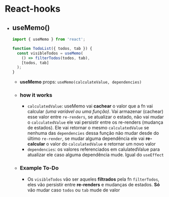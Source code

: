 # React-hooks

- ## useMemo()

  ``` js
  import { useMemo } from 'react';

  function TodoList({ todos, tab }) {
    const visibleTodos = useMemo(
      () => filterTodos(todos, tab),
      [todos, tab]
    );
  }
  ```

  - **useMemo** props: `useMemo(calculateValue, dependencies)`
  
  - ### how it works

    - `calculatedValue`: useMemo vai **cachear** o valor que a fn vai calcular *(uma variável ou uma função)*. Vai armazenar (cachear) esse valor entre `re-renders`, se atualizar o estado, não vai mudar o `calculatedValue` ele vai persistir entre os re-renders (mudança de estados). Ele vai retornar o mesmo `calculatedValue` se nenhuma das `dependencies` dessa função não mudar desde do último `re-render`, se mudar alguma dependência ele vai **re-calcular** o valor do `calculatedValue` e retornar um novo valor
    - `dependencies`: os valores referenciados em calulatedValue para atualizar ele caso alguma dependência mude. Igual do `useEffect`

  - ### Example To-Do

    - Os `visibleTodos` vão ser aqueles **filtrados** pela fn `filterTodos`, eles vão persistir entre **re-renders** e mudanças de estados. **Só** vão mudar caso `todos` ou `tab` mude de valor
